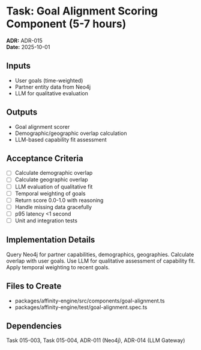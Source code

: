 # Task: Goal Alignment Scoring Component (5-7 hours)
**ADR:** ADR-015  
**Date:** 2025-10-01

## Inputs
- User goals (time-weighted)
- Partner entity data from Neo4j
- LLM for qualitative evaluation

## Outputs
- Goal alignment scorer
- Demographic/geographic overlap calculation
- LLM-based capability fit assessment

## Acceptance Criteria
- [ ] Calculate demographic overlap
- [ ] Calculate geographic overlap
- [ ] LLM evaluation of qualitative fit
- [ ] Temporal weighting of goals
- [ ] Return score 0.0-1.0 with reasoning
- [ ] Handle missing data gracefully
- [ ] p95 latency <1 second
- [ ] Unit and integration tests

## Implementation Details
Query Neo4j for partner capabilities, demographics, geographies. Calculate overlap with user goals. Use LLM for qualitative assessment of capability fit. Apply temporal weighting to recent goals.

## Files to Create
- packages/affinity-engine/src/components/goal-alignment.ts
- packages/affinity-engine/test/goal-alignment.spec.ts

## Dependencies
Task 015-003, Task 015-004, ADR-011 (Neo4j), ADR-014 (LLM Gateway)